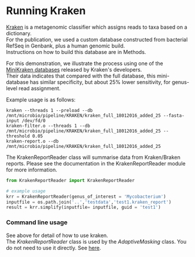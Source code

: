 # Running Kraken

[Kraken](https://ccb.jhu.edu/software/kraken/) is a metagenomic classifier which assigns reads to taxa based on a dictionary.  
For the publication, we used a custom database constructed from bacterial RefSeq in Genbank, plus a  human genomic build.  
Instructions on how to build this database are in Methods.

For this demonstration, we illustrate the process using one of the [MiniKraken databases](https://ccb.jhu.edu/software/kraken/dl/minikraken_20171101_4GB_dustmasked.tgz) released by Kraken's developers.  
Their data indicates that compared with the full database, this mini-database has similar specificity, but about 25% lower sensitivity, for genus-level read assignment.

Example usage is as follows:

```
kraken --threads 1 --preload --db /mnt/microbio/pipeline/KRAKEN/kraken_full_18012016_added_25 --fasta-input /dev/fd/0
kraken-filter.o --threads 1 --db /mnt/microbio/pipeline/KRAKEN/kraken_full_18012016_added_25 --threshold 0.05
kraken-report.o --db /mnt/microbio/pipeline/KRAKEN/kraken_full_18012016_added_25
```

The KrakenReportReader class will summarise data from Kraken/Braken reports.
Please see the documentation in the KrakenReportReader module for more information.

```python
from KrakenReportReader import KrakenReportReader

# example usage
krr = KrakenReportReader(genus_of_interest = 'Mycobacterium')
inputfile = os.path.join('..','testdata','test1.kraken_report')
result = krr.simplify(inputfile= inputfile, guid = 'test1')


```

### Command line usage
See above for detail of how to use kraken.  
The *KrakenReportReader* class is used by the *AdaptiveMasking* class.  You do not need to use it directly. See [here](model_maf.md).